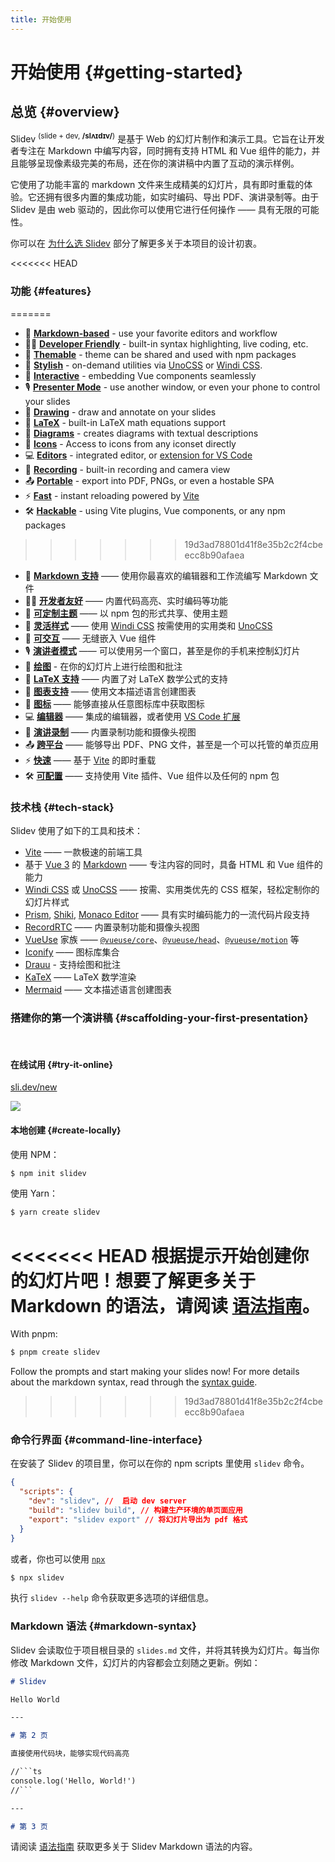 ```yaml
---
title: 开始使用
---
```


# 开始使用 {#getting-started}

## 总览 {#overview}

Slidev <sup>(slide + dev, **/slʌɪdɪv/**)</sup> 是基于 Web 的幻灯片制作和演示工具。它旨在让开发者专注在 Markdown 中编写内容，同时拥有支持 HTML 和 Vue 组件的能力，并且能够呈现像素级完美的布局，还在你的演讲稿中内置了互动的演示样例。

它使用了功能丰富的 markdown 文件来生成精美的幻灯片，具有即时重载的体验。它还拥有很多内置的集成功能，如实时编码、导出 PDF、演讲录制等。由于 Slidev 是由 web 驱动的，因此你可以使用它进行任何操作 —— 具有无限的可能性。

你可以在 [为什么选 Slidev](/guide/why) 部分了解更多关于本项目的设计初衷。

<<<<<<< HEAD
### 功能 {#features}
=======
- 📝 [**Markdown-based**](/guide/syntax.html) - use your favorite editors and workflow
- 🧑‍💻 [**Developer Friendly**](/guide/syntax.html#code-blocks) - built-in syntax highlighting, live coding, etc.
- 🎨 [**Themable**](/themes/gallery.html) - theme can be shared and used with npm packages
- 🌈 [**Stylish**](/guide/syntax.html#embedded-styles) - on-demand utilities via [UnoCSS](https://github.com/unocss/unocss) or [Windi CSS](https://windicss.org/).
- 🤹 [**Interactive**](/custom/directory-structure.html#components) - embedding Vue components seamlessly
- 🎙 [**Presenter Mode**](/guide/presenter-mode.html) - use another window, or even your phone to control your slides
- 🎨 [**Drawing**](/guide/drawing.html) - draw and annotate on your slides
- 🧮 [**LaTeX**](/guide/syntax.html#latex) - built-in LaTeX math equations support
- 📰 [**Diagrams**](/guide/syntax.html#diagrams) - creates diagrams with textual descriptions 
- 🌟 [**Icons**](/guide/syntax.html#icons) - Access to icons from any iconset directly
- 💻 [**Editors**](/guide/editors.html) - integrated editor, or [extension for VS Code](https://github.com/slidevjs/slidev-vscode)
- 🎥 [**Recording**](/guide/recording.html) - built-in recording and camera view
- 📤 [**Portable**](/guide/exporting.html) - export into PDF, PNGs, or even a hostable SPA
- ⚡️ [**Fast**](https://vitejs.dev) - instant reloading powered by [Vite](https://vitejs.dev)
- 🛠 [**Hackable**](/custom/config-vite.html) - using Vite plugins, Vue components, or any npm packages
>>>>>>> 19d3ad78801d41f8e35b2c2f4cbeecc8b90afaea

- 📝 [**Markdown 支持**](/guide/syntax.html) —— 使用你最喜欢的编辑器和工作流编写 Markdown 文件
- 🧑‍💻 [**开发者友好**](/guide/syntax.html#code-blocks) —— 内置代码高亮、实时编码等功能
- 🎨 [**可定制主题**](/themes/gallery.html) —— 以 npm 包的形式共享、使用主题
- 🌈 [**灵活样式**](/guide/syntax.html#embedded-styles) —— 使用 [Windi CSS](https://windicss.org/) 按需使用的实用类和 [UnoCSS](https://github.com/unocss/unocss)
- 🤹 [**可交互**](/custom/directory-structure.html#components) —— 无缝嵌入 Vue 组件
- 🎙 [**演讲者模式**](/guide/presenter-mode.html) —— 可以使用另一个窗口，甚至是你的手机来控制幻灯片
- 🎨 [**绘图**](/guide/drawing.html) - 在你的幻灯片上进行绘图和批注
- 🧮 [**LaTeX 支持**](/guide/syntax.html#latex) —— 内置了对 LaTeX 数学公式的支持
- 📰 [**图表支持**](/guide/syntax.html#diagrams) —— 使用文本描述语言创建图表
- 🌟 [**图标**](/guide/syntax.html#icons) —— 能够直接从任意图标库中获取图标
- 💻 [**编辑器**](/guide/editors.html) —— 集成的编辑器，或者使用 [VS Code 扩展](https://github.com/slidevjs/slidev-vscode)
- 🎥 [**演讲录制**](/guide/recording.html) —— 内置录制功能和摄像头视图
- 📤 [**跨平台**](/guide/exporting.html) —— 能够导出 PDF、PNG 文件，甚至是一个可以托管的单页应用
- ⚡️ [**快速**](https://vitejs.dev) —— 基于 [Vite](https://vitejs.dev) 的即时重载
- 🛠 [**可配置**](/custom/config-vite.html) —— 支持使用 Vite 插件、Vue 组件以及任何的 npm 包

### 技术栈 {#tech-stack}

Slidev 使用了如下的工具和技术：

- [Vite](https://vitejs.dev) —— 一款极速的前端工具
- 基于 [Vue 3](https://v3.vuejs.org/) 的 [Markdown](https://daringfireball.net/projects/markdown/syntax) —— 专注内容的同时，具备 HTML 和 Vue 组件的能力
- [Windi CSS](https://github.com/windicss/windicss) 或 [UnoCSS](https://github.com/unocss/unocss) —— 按需、实用类优先的 CSS 框架，轻松定制你的幻灯片样式
- [Prism](https://github.com/PrismJS/prism), [Shiki](https://github.com/shikijs/shiki), [Monaco Editor](https://github.com/Microsoft/monaco-editor) —— 具有实时编码能力的一流代码片段支持
- [RecordRTC](https://recordrtc.org) —— 内置录制功能和摄像头视图
- [VueUse](https://vueuse.org) 家族 ——  [`@vueuse/core`](https://github.com/vueuse/vueuse)、[`@vueuse/head`](https://github.com/vueuse/head)、[`@vueuse/motion`](https://github.com/vueuse/motion) 等
- [Iconify](https://iconify.design/) —— 图标库集合
- [Drauu](https://github.com/antfu/drauu) - 支持绘图和批注
- [KaTeX](https://katex.org/) —— LaTeX 数学渲染
- [Mermaid](https://mermaid-js.github.io/mermaid) —— 文本描述语言创建图表

### 搭建你的第一个演讲稿 {#scaffolding-your-first-presentation}

<br>

#### 在线试用 {#try-it-online}

[sli.dev/new](https://sli.dev/new)

[![](https://developer.stackblitz.com/img/open_in_stackblitz.svg)](https://sli.dev/new)

#### 本地创建 {#create-locally}

使用 NPM：

```bash
$ npm init slidev
```

使用 Yarn：

```bash
$ yarn create slidev
```

<<<<<<< HEAD
根据提示开始创建你的幻灯片吧！想要了解更多关于 Markdown 的语法，请阅读 [语法指南](/guide/syntax)。
=======
With pnpm:

```bash
$ pnpm create slidev
```

Follow the prompts and start making your slides now! For more details about the markdown syntax, read through the [syntax guide](/guide/syntax).
>>>>>>> 19d3ad78801d41f8e35b2c2f4cbeecc8b90afaea

### 命令行界面 {#command-line-interface}

在安装了 Slidev 的项目里，你可以在你的 npm scripts 里使用 `slidev` 命令。

```json
{
  "scripts": {
    "dev": "slidev", //  启动 dev server
    "build": "slidev build", // 构建生产环境的单页面应用
    "export": "slidev export" // 将幻灯片导出为 pdf 格式
  }
}
```

或者，你也可以使用 [`npx`](https://www.npmjs.com/package/npx)

```bash
$ npx slidev
```

执行 `slidev --help` 命令获取更多选项的详细信息。

### Markdown 语法 {#markdown-syntax}

Slidev 会读取位于项目根目录的 `slides.md` 文件，并将其转换为幻灯片。每当你修改 Markdown 文件，幻灯片的内容都会立刻随之更新。例如：

~~~md
# Slidev

Hello World

---

# 第 2 页

直接使用代码块，能够实现代码高亮

//```ts
console.log('Hello, World!')
//```

---

# 第 3 页
~~~

请阅读 [语法指南](/guide/syntax) 获取更多关于 Slidev Markdown 语法的内容。
